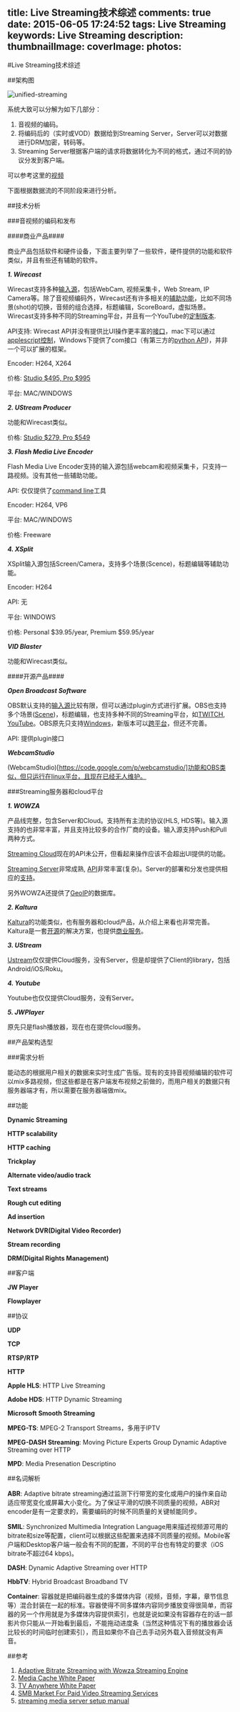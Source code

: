 title: Live Streaming技术综述
comments: true
date: 2015-06-05 17:24:52
tags: Live Streaming
keywords: Live Streaming
description:
thumbnailImage:
coverImage:
photos:
---

#Live Streaming技术综述

##架构图

![unified-streaming](Live-Streaming技术综述/unified-streaming.png)

系统大致可以分解为如下几部分：

1. 音视频的编码。
2. 将编码后的（实时或VOD）数据给到Streaming Server，Server可以对数据进行DRM加密，转码等。
3. Streaming Server根据客户端的请求将数据转化为不同的格式，通过不同的协议分发到客户端。

可以参考这里的[视频](http://info.wowza.com/live-video-streaming-solutions-watch-how-to-video)

下面根据数据流的不同阶段来进行分析。

##技术分析

###音视频的编码和发布

####商业产品####

商业产品包括软件和硬件设备，下面主要列举了一些软件，硬件提供的功能和软件类似，并且有些还有辅助的软件。

***1. Wirecast***

Wirecast支持多种[输入源](http://www.telestream.net/wirecast/features.htm#capture)，包括WebCam, 视频采集卡，Web Stream, IP Camera等。除了音视频编码外，Wirecast还有许多相关的[辅助功能](http://www.telestream.net/application-content/wirecast/help/6-0/mac/tutorials.htm)，比如不同场景(shot)的切换，音频的组合选择，标题编辑，ScoreBoard，虚拟场景。Wirecast支持多种不同的Streaming平台，并且有一个YouTube的[定制版本](http://www.telestream.net/application-content/wirecast/YouTube/help/6-0/mac/index.html#Wirecast_Users_Guide/Tutorials/Tutorials.htm).

API支持: Wirecast API并没有提供比UI操作更丰富的[接口](http://forum.telestream.net/forum/messageview.aspx?catid=44&threadid=10540)，mac下可以通过[applescript控制](http://forum.telestream.net/forum/messageview.aspx?catid=45&threadid=12517)，Windows下提供了com接口（有第三方的[python API](https://github.com/DynamoBen/Wirecast/tree/master/API))，并非一个可以扩展的框架。

Encoder: H264, X264

价格: [Studio $495, Pro $995](http://www.telestream.net/wirecast/store.asp)

平台: MAC/WINDOWS

***2. UStream Producer***

功能和Wirecast类似。

价格: [Studio $279, Pro $549](http://www.telestream.net/wirecast/store.asp)


***3. Flash Media Live Encoder***

Flash Media Live Encoder支持的输入源包括webcam和视频采集卡，只支持一路视频。没有其他一些辅助功能。

API:  仅仅提供了[command line](http://help.adobe.com/en_US/FlashMediaLiveEncoder/3.0/Using/WS5b3ccc516d4fbf351e63e3d11c104babd5-7ffc.html)工具

Encoder: H264, VP6

平台: MAC/WINDOWS

价格: Freeware

***4. XSplit***

XSplit输入源包括Screen/Camera，支持多个场景(Scence)，标题编辑等辅助功能。

Encoder: H264

API: 无

平台: WINDOWS

价格: Personal $39.95/year,  Premium $59.95/year

***VID Blaster***

功能和Wirecast类似。

####开源产品####

***Open Broadcast Software***

OBS默认支持的[输入源](https://github.com/jp9000/OBS/wiki/Built-in-Sources)比较有限，但可以通过plugin方式进行扩展。OBS也支持多个场景([Scene](https://jp9000.github.io/OBS/general/scenes.html))，标题编辑，也支持多种不同的Streaming平台，如[TWITCH](https://twitchtips.com/obs-setup/), [YouTube](https://www.youtube.com/watch?v=dD0Z9VylyU8)。OBS原先只支持[Windows](https://github.com/jp9000/OBS)，新版本可以[跨平台](https://github.com/jp9000/obs-studio)，但还不完善。

API: 提供plugin接口

***WebcamStudio***

(WebcamStudio)[https://code.google.com/p/webcamstudio/]功能和OBS类似，但只运行在linux平台，且现在已经无人维护。

###Streaming服务器和cloud平台

***1. WOWZA***

产品线完整，包含Server和Cloud。支持所有主流的协议(HLS, HDS等)。输入源支持的也非常丰富，并且支持比较多的合作厂商的设备。输入源支持Push和Pull两种方式。

[Streaming Cloud](http://www.wowza.com/products/streaming-cloud/features)现在的API未公开，但看起来操作应该不会超出UI提供的功能。

[Streaming Server](http://www.wowza.com/products/streaming-engine)非常成熟, [API](http://www.wowza.com/resources/WowzaStreamingEngine_ServerSideAPI.pdf)非常丰富(复杂)。Server的部署和分发也提供相应的[支持](http://www.wowza.com/products/streaming-engine/deployment-options)。

另外WOWZA还提供了[GeoIP](http://www.wowza.com/products/streaming-engine/deployment-options)的数据库。

***2. Kaltura***

[Kaltura](http://knowledge.kaltura.com/live-streaming-using-kaltura-live-streaming-hds-hls-dash)的功能类似，也有服务器和cloud产品，从介绍上来看也非常完善。Kaltura是一套[开源](https://github.com/kaltura)的解决方案，也提供[商业服务](http://corp.kaltura.com/)。

***3. UStream***

[Ustream](http://www.ustream.tv/)仅仅提供Cloud服务，没有Server，但是却提供了Client的library，包括Android/iOS/Roku。

***4. Youtube***

Youtube也仅仅提供Cloud服务，没有Server。

***5. JWPlayer***

原先只是flash播放器，现在也在提供cloud服务。

##产品架构选型

###需求分析

能动态的根据用户相关的数据来实时生成广告版。现有的支持音视频编辑的软件可以mix多路视频，但这些都是在客户端发布视频之前做的，而用户相关的数据只有服务器端才有，所以需要在服务器端做mix。



##功能

**Dynamic Streaming**

**HTTP scalability**

**HTTP caching**

**Trickplay**

**Alternate video/audio track**

**Text streams**

**Rough cut editing**

**Ad insertion**

**Network DVR(Digital Video Recorder)**

**Stream recording**

**DRM(Digital Rights Management)**

##客户端

**JW Player**

**Flowplayer**

##协议

**UDP**

**TCP**

**RTSP/RTP**

**HTTP**

**Apple HLS**: HTTP Live Streaming

**Adobe HDS**: HTTP Dynamic Streaming

**Microsoft Smooth Streaming**

**MPEG-TS**: MPEG-2 Transport Streams，多用于IPTV

**MPEG-DASH Streaming**: Moving Picture Experts Group Dynamic Adaptive Streaming over HTTP

**MPD**: Media Presenation Descriptino

##名词解析

**ABR**: Adaptive bitrate streaming通过监测下行带宽的变化或用户的操作来自动适应带宽变化或屏幕大小变化。为了保证平滑的切换不同质量的视频，ABR对encoder是有一定要求的，需要编码的时候不同质量的关键帧能同步。

**SMIL**: Synchronized Multimedia Integration Language用来描述视频源可用的bitrate和size等配置，client可以根据这些配置来选择不同质量的视频。Mobile客户端和Desktop客户端一般会有不同的配置，不同的平台也有特定的要求（iOS bitrate不超过64 kbps)。

**DASH**: Dynamic Adaptive Streaming over HTTP

**HbbTV**: Hybrid Broadcast Broadband TV

**Container**: 容器就是把编码器生成的多媒体内容（视频，音频，字幕，章节信息等）混合封装在一起的标准。容器使得不同多媒体内容同步播放变得很简单，而容器的另一个作用就是为多媒体内容提供索引，也就是说如果没有容器存在的话一部影片你只能从一开始看到最后，不能拖动进度条（当然这种情况下有的播放器会话比较长的时间临时创建索引），而且如果你不自己去手动另外载入音频就没有声音。


##参考

1. [Adaptive Bitrate Streaming with Wowza Streaming Engine](http://info.wowza.com/abr-white-paper) 
2. [Media Cache White Paper](http://info.wowza.com/mediacache-white-paper)
3. [TV Anywhere White Paper](http://info.wowza.com/tv-anywhere-white-paper)
4. [SMB Market For Paid Video Streaming Services](http://www.dacast.com/white-papers/smb-market-for-paid-video-streaming-services/)
5. [streaming media server setup manual](http://www.slideshare.net/wiliwe/streaming-media-server-setup-manual)